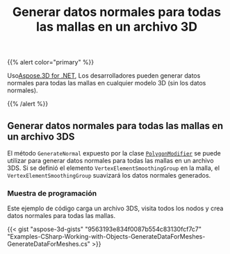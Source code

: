 ﻿---
title: Generar datos normales para todas las mallas en un archivo 3D
type: docs
weight: 70
url: /es/net/generate-normal-data-for-all-meshes-in-a-3d-file/
description: Usando Aspose.3D for .NET, los desarrolladores pueden generar datos normales para todas las mallas en cualquier modelo 3D (sin los datos normales).
---
{{% alert color="primary" %}}

Uso[Aspose.3D for .NET](https://products.aspose.com/3d/net/), Los desarrolladores pueden generar datos normales para todas las mallas en cualquier modelo 3D (sin los datos normales).

{{% /alert %}}
## **Generar datos normales para todas las mallas en un archivo 3DS**
El método `GenerateNormal` expuesto por la clase [`PolygonModifier`](https://reference.aspose.com/3d/net/aspose.threed.entities/polygonmodifier) se puede utilizar para generar datos normales para todas las mallas en un archivo 3DS. Si se definió el elemento `VertexElementSmoothingGroup` en la malla, el `VertexElementSmoothingGroup` suavizará los datos normales generados.
### **Muestra de programación**
Este ejemplo de código carga un archivo 3DS, visita todos los nodos y crea datos normales para todas las mallas.

{{< gist "aspose-3d-gists" "9563193e834f0087b554c83130fcf7c7" "Examples-CSharp-Working-with-Objects-GenerateDataForMeshes-GenerateDataForMeshes.cs" >}}
